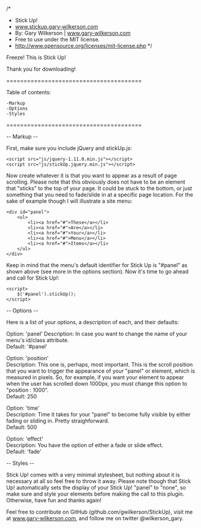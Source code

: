/*
 * Stick Up!
 * www.stickup.gary-wilkerson.com  
 * By: Gary Wilkerson | www.gary-wilkerson.com  
 * Free to use under the MIT license.  
 * http://www.opensource.org/licenses/mit-license.php
*/

Freeze!  This is Stick Up!

Thank you for downloading!

=======================================

Table of contents:

	-Markup
	-Options
	-Styles

=======================================

 -- Markup --

First, make sure you include jQuery and stickUp.js:

	<script src="js/jquery-1.11.0.min.js"></script>
	<script src="js/stickUp.jquery.min.js"></script>

Now create whatever it is that you want to appear as a result of page scrolling.  Please note that this obviously 
does not have to be an element that "sticks" to the top of your page.  It could be stuck to the bottom, or just something 
that you need to fade/slide in at a specific page location.  For the sake of example though I will illustrate a site 
menu:

	<div id="panel">
		<ul>
			<li><a href="#">These</a></li>
			<li><a href="#">Are</a></li>
			<li><a href="#">Your</a></li>
			<li><a href="#">Menu</a></li>
			<li><a href="#">Items</a></li>
		</ul>
	</div>

Keep in mind that the menu's default identifier for Stick Up is "#panel" as shown above (see more in the options section). 
Now it's time to go ahead and call for Stick Up!:

	<script>
		$('#panel').stickUp();
	</script>



-- Options --

Here is a list of your options, a description of each, and their defaults:


Option:			'panel'	
Description:	In case you want to change the name of your menu's id/class attribute.  	
Default:		'#panel'


Option:			'position'	
Description:	This one is, perhaps, most important.  This is the scroll position that you want to trigger the 
				appearance of your "panel" or element, which is measured in pixels. So, for example, if you want 
				your element to appear when the user has scrolled down 1000px, you must change this option to 
				"position : 1000".  	
Default:		250


Option:			'time'	
Description:	Time it takes for your "panel" to become fully visible by either fading or sliding in.  Pretty straighforward.	
Default:		500


Option:			'effect'	
Description:	You have the option of either a fade or slide effect.	
Default:		'fade'



-- Styles --

Stick Up! comes with a very minimal stylesheet, but nothing about it is necessary  at all so feel free to throw it away.  Please note though that Stick Up! automatically sets the display of your Stick Up! "panel" to "none", so make sure and style your elements before making the call to this plugin.  Otherwise, have fun and thanks again!




Feel free to contribute on GitHub (github.com/gwilkerson/StickUp), visit me at www.gary-wilkerson.com, and follow me on twitter @wilkerson_gary.


